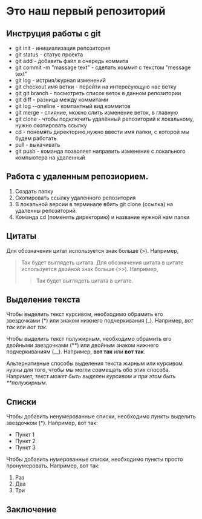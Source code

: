  # Это наш первый репозиторий 
 ## Инструция работы с git

 * git init - инициализация репозитория
 * git status - статус проекта
 * git add - добавить файл в очередь коммита
 * git commit -m "massage text" - сделать коммит с текстом "message text"
 * git log - истрия/журнал изменений
 * git checkout имя ветки - перейти на интересующую нас ветку
 * git git branch - посмотреть список веток в данном репозитории 
 * git diff - разница между коммитами
 * git log --oneline - компактный вид коммитов
 * git merge - слияние, можно слить изменение веток, в главную
 * git clone - чтобы подключить удалённый репозиторий к локальному, нужно скопировать ссылку
 * cd - понемять директорию,нужно ввести имя папки, с которой мы будем работать
 * pull - выкачивать
 * git push - команда позволяет направить изменение с локального компьютера на удаленный

## Работа с удаленным репозиорием.

1. Создать папку
2. Скопировать ссылку удаленного репозитория
3. В локальной версии в терминале вбить git clone (ссылка) на удаленны репозиторий
4. Команда cd (поменять директорию) и название нужной нам папки

## Цитаты 
Для обозначения цитат используется знак больше (>). Например,
> Так будет выглядеть цитата. 
Для обозначения цитата в цитате используется двойной знак больше (>>). Например,
>> Так будет выглядеть цитата в цитате. 

## Выделение текста

Чтобы выделить текст курсивом, необходимо обрамить его звездочками (*) или знаком нижнего подчеркивания (_). Например, *вот так* или _вот так_.

Чтобы выделить текст полужирным, необходимо обрамить его двойными звездочками (**) или двойным знаком нижнего подчеркиваниям (__). Например, **вот так** или __вот так__.

Альтернативные способы выделения текста жирным или курсивом нуэны для того, чтобы мы могли совмещать обо этих способа. Напримет, _текст может быть выделен курсивом и при этом быть **полужирным_.

## Списки

Чтобы добавить ненумерованные списки, необходимо пункты выделить звездочком (*). Например, вот так:
* Пункт 1
* Пункт 2
* Пункт 3

Чтобы добавить нумерованные списки, необходимо пункты просто пронумеровать. Например, вот так:
1. Раз
2. Два
3. Три

## Заключение

 

